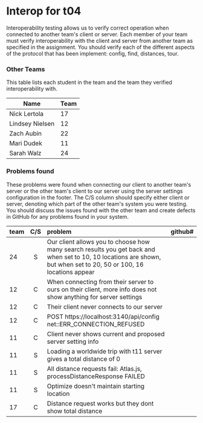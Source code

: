 # Interop for t04

Interoperability testing allows us to verify correct operation when connected to another team's client or server.
Each member of your team must verify interoperability with the client and server from another team as specified in the assignment.
You should verify each of the different aspects of the protocol that has been implement:  config, find, distances, tour.
 
### Other Teams

This table lists each student in the team and the team they verified interoperability with.

| Name | Team |
| ---- | ---- |
| Nick Lertola | 17 |
| Lindsey Nielsen | 12 |
| Zach Aubin | 22 |
| Mari Dudek | 11 |
| Sarah Walz | 24 |

### Problems found

These problems were found when connecting our client to another team's server or the other team's client to our server using the server settings configuration in the footer.
The C/S column should specify either client or server, denoting which part of the other team's system you were testing.
You should discuss the issues found with the other team and create defects in GitHub for any problems found in your system.

| team | C/S | problem | github# |
| :--- | :---: | :--- | --- |
| 24 | S | Our client allows you to choose how many search results you get back and when set to 10, 10 locations are shown, but when set to 20, 50 or 100, 16 locations appear |  |
| 12 | C | When connecting from their server to ours on their client, more info does not show anything for server settings |  |
| 12 | C | Their client never connects to our server |  |
| 12 | C | POST https://localhost:3140/api/config net::ERR_CONNECTION_REFUSED |  |
| 11 | C | Client never shows current and proposed server setting info |  |
| 11 | S | Loading a worldwide trip with t11 server gives a total distance of 0 |  |
| 11 | S | All distance requests fail: Atlas.js, processDistanceResponse FAILED |  |
| 11 | S | Optimize doesn't maintain starting location |  |
| 17 | C | Distance request works but they dont show total distance |  |


